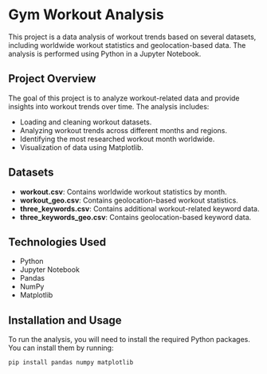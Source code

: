 # Gym Workout Analysis

This project is a data analysis of workout trends based on several datasets, including worldwide workout statistics and geolocation-based data. The analysis is performed using Python in a Jupyter Notebook.

## Project Overview

The goal of this project is to analyze workout-related data and provide insights into workout trends over time. The analysis includes:

- Loading and cleaning workout datasets.
- Analyzing workout trends across different months and regions.
- Identifying the most researched workout month worldwide.
- Visualization of data using Matplotlib.

## Datasets

- **workout.csv**: Contains worldwide workout statistics by month.
- **workout_geo.csv**: Contains geolocation-based workout statistics.
- **three_keywords.csv**: Contains additional workout-related keyword data.
- **three_keywords_geo.csv**: Contains geolocation-based keyword data.

## Technologies Used

- Python
- Jupyter Notebook
- Pandas
- NumPy
- Matplotlib

## Installation and Usage

To run the analysis, you will need to install the required Python packages. You can install them by running:

```bash
pip install pandas numpy matplotlib
